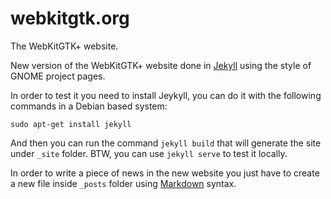 webkitgtk.org
=============

The WebKitGTK+ website.

New version of the WebKitGTK+ website done in [Jekyll](http://jekyllrb.com/)
using the style of GNOME project pages.

In order to test it you need to install Jeykyll, you can do it with the
following commands in a Debian based system:

    sudo apt-get install jekyll

And then you can run the command `jekyll build` that will generate the site under
`_site` folder. BTW, you can use `jekyll serve` to test it locally.

In order to write a piece of news in the new website you just have to create a
new file inside `_posts` folder using
[Markdown](http://daringfireball.net/projects/markdown/) syntax.
